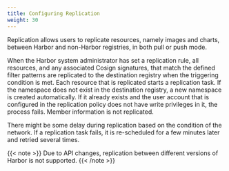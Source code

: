 ```yaml
---
title: Configuring Replication
weight: 30
---
```


Replication allows users to replicate resources, namely images and charts, between Harbor and non-Harbor registries, in both pull or push mode.

When the Harbor system administrator has set a replication rule, all resources, and any associated Cosign signatures, that match the defined filter patterns are replicated to the destination registry when the triggering condition is met. Each resource that is replicated starts a replication task. If the namespace does not exist in the destination registry, a new namespace is created automatically. If it already exists and the user account that is configured in the replication policy does not have write privileges in it, the process fails. Member information is not replicated.  

There might be some delay during replication based on the condition of the network. If a replication task fails, it is re-scheduled for a few minutes later and retried several times.  

{{< note >}}
Due to API changes, replication between different versions of Harbor is not supported.
{{< /note >}}
